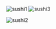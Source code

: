
![sushi1](https://github.com/cengizhankkaya/sushi_restaurant_app/assets/92298156/ab347765-bb26-4930-925e-fea9e1e4e29d)  ![sushi3](https://github.com/cengizhankkaya/sushi_restaurant_app/assets/92298156/a9871e66-90c5-4690-829f-8fec5be3adc8)

![sushi2](https://github.com/cengizhankkaya/sushi_restaurant_app/assets/92298156/e9e6be67-7d13-494c-88bf-9b84e7e907ae)
